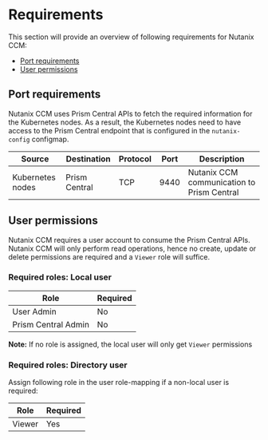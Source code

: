 # Requirements

This section will provide an overview of following requirements for Nutanix CCM:

- [Port requirements](#port-requirements)
- [User permissions](#user-permissions)

## Port requirements

Nutanix CCM uses Prism Central APIs to fetch the required information for the Kubernetes nodes. As a result, the Kubernetes nodes need to have access to the Prism Central endpoint that is configured in the `nutanix-config` configmap.

|Source            |Destination         |Protocol  |Port |Description                             |
|------------------|--------------------|----------|-----|----------------------------------------|
|Kubernetes nodes|Prism Central       |TCP       |9440 |Nutanix CCM communication to Prism Central|


## User permissions
Nutanix CCM requires a user account to consume the Prism Central APIs. Nutanix CCM will only perform read operations, hence no create, update or delete permissions are required and a `Viewer` role will suffice.

### Required roles: Local user

|Role               |Required|
|-------------------|--------|
|User Admin         |No      |
|Prism Central Admin|No      |

**Note:** If no role is assigned, the local user will only get `Viewer` permissions


### Required roles: Directory user

Assign following role in the user role-mapping if a non-local user is required: 

|Role               |Required|
|-------------------|--------|
|Viewer             |Yes     |
